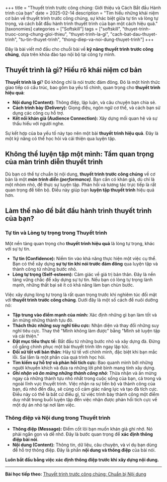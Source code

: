 +++
title = "Thuyết trình trước công chúng: Giới thiệu và Cách Bắt đầu Hành trình của bạn"
date = 2025-02-14
description = "Tìm hiểu những khái niệm cơ bản về thuyết trình trước công chúng, sự khác biệt giữa tự tin và lòng tự trọng, và cách bắt đầu hành trình thuyết trình của bạn một cách hiệu quả."
[taxonomies]
categories = ["Softskill"]
tags = ["softskill", "thuyet-trinh-truoc-cong-chung-gioi-thieu", "thuyet-trinh-la-gi", "cach-bat-dau-thuyet-trinh", "tu-tin-thuyet-trinh", "thong-diep-va-noi-dung-thuyet-trinh"]
+++

Đây là bài viết mở đầu cho chuỗi bài về **kỹ năng thuyết trình trước công chúng**, dựa trên khóa đào tạo nội bộ tại công ty mình.

## Thuyết trình là gì? Hiểu rõ khái niệm cơ bản

**Thuyết trình là gì**? Đó không chỉ là nói trước đám đông. Đó là một hình thức giao tiếp có cấu trúc, bao gồm ba yếu tố chính, quan trọng cho **thuyết trình hiệu quả**:

- **Nội dung (Content):** Thông điệp, lập luận, và câu chuyện bạn chia sẻ.
- **Cách trình bày (Delivery):** Giọng điệu, ngôn ngữ cơ thể, và cách bạn sử dụng các công cụ hỗ trợ.
- **Kết nối khán giả (Audience Connection):** Xây dựng mối quan hệ và sự thấu hiểu với người nghe.

Sự kết hợp của ba yếu tố này tạo nên một bài **thuyết trình hiệu quả**. Đây là một kỹ năng có thể học hỏi và cải thiện qua luyện tập.

## Không thể luyện tập một mình: Tầm quan trọng của màn trình diễn thuyết trình

Dù bạn có thể tự chuẩn bị nội dung, **thuyết trình trước công chúng** về cơ bản là một ***màn trình diễn (performance)***. Bạn cần có khán giả, dù chỉ là một nhóm nhỏ, để thực sự luyện tập. Phản hồi và tương tác trực tiếp là rất quan trọng để tiến bộ. Điều này giúp bạn **luyện tập thuyết trình** hiệu quả hơn.

## Làm thế nào để bắt đầu hành trình thuyết trình của bạn?

### Tự tin và Lòng tự trọng trong Thuyết trình

Một nền tảng quan trọng cho **thuyết trình hiệu quả** là lòng tự trọng, khác với sự tự tin.
- **Tự tin (Confidence):** Niềm tin vào khả năng thực hiện một việc cụ thể. Bạn có thể xây dựng **sự tự tin khi nói trước đám đông** qua luyện tập và thành công từ những bước nhỏ.
- **Lòng tự trọng (Self-esteem):** Cảm giác về giá trị bản thân. Đây là nền tảng vững chắc để xây dựng sự tự tin. Nếu bạn có lòng tự trọng lành mạnh, những thất bại sẽ ít có khả năng làm bạn chùn bước.

Việc xây dựng lòng tự trọng là rất quan trọng trước khi nghiêm túc đối mặt với **thuyết trình trước công chúng**. Dưới đây là một số cách để nuôi dưỡng nó:
- **Tập trung vào điểm mạnh của mình:** Xác định những gì bạn làm tốt và ăn mừng những thành tựu đó.
- **Thách thức những suy nghĩ tiêu cực:** Nhận diện và thay đổi những suy nghĩ tiêu cực. Thay thế "Mình không làm được" bằng "Mình sẽ luyện tập và cải thiện."
- **Đặt mục tiêu thực tế:** Bắt đầu từ những bước nhỏ và xây dựng đà. Đừng cố gắng chinh phục một bài thuyết trình lớn ngay lập tức.
- **Đối xử tốt với bản thân:** Hãy tử tế với chính mình, đặc biệt khi bạn mắc lỗi. Sai lầm là một phần của quá trình học hỏi.
- **Tìm kiếm sự hỗ trợ và phản hồi tích cực:** Bao quanh mình bởi những người khuyến khích và đưa ra những lời phê bình mang tính xây dựng.
- ***Ghi nhận và ăn mừng những thành công nhỏ***: Thừa nhận và ăn mừng ngay cả những thành tựu nhỏ nhất trong cuộc sống của bạn, cả trong và ngoài lĩnh vực thuyết trình. Việc nhận ra sự tiến bộ và thành công của bạn, dù nhỏ đến đâu, sẽ củng cố cảm giác năng lực và tạo đà tích cực. Điều này có thể là bất cứ điều gì, từ việc trình bày thành công một điểm duy nhất trong buổi luyện tập đến việc nhận được phản hồi tích cực về một dự án nhỏ tại nơi làm việc.

### Thông điệp và Nội dung trong Thuyết trình

- **Thông điệp (Message):** Điểm cốt lõi bạn muốn khán giả ghi nhớ. Nó phải ngắn gọn và dễ nhớ. Đây là bước quan trọng để **xác định thông điệp bài nói**.
- **Nội dung (Content):** Thông tin, dữ liệu, câu chuyện, và ví dụ bạn dùng để hỗ trợ thông điệp. Đây là phần **nội dung và thông điệp** của bài nói.

**Luôn bắt đầu bằng việc xác định thông điệp trước khi xây dựng nội dung.**

---
**Bài học tiếp theo:** [Thuyết trình trước công chúng: Chuẩn bị Nội dung](/publicspeaking-content.vi)